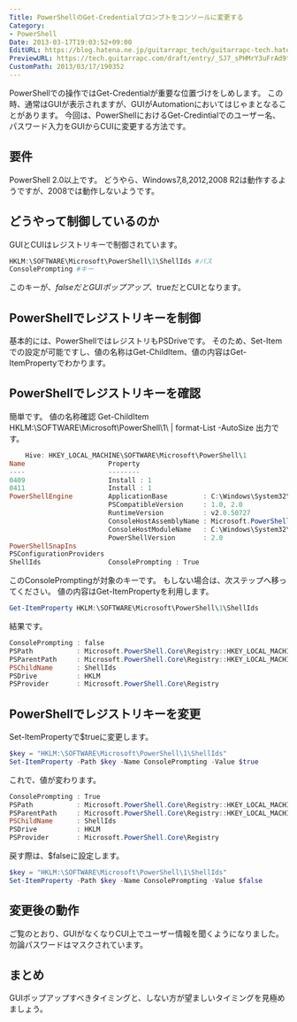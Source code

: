 ```yaml
---
Title: PowerShellのGet-Credentialプロンプトをコンソールに変更する
Category:
- PowerShell
Date: 2013-03-17T19:03:52+09:00
EditURL: https://blog.hatena.ne.jp/guitarrapc_tech/guitarrapc-tech.hatenablog.com/atom/entry/6802418398340423893
PreviewURL: https://tech.guitarrapc.com/draft/entry/_SJ7_sPHMrY3uFrAd9tZb639oZA
CustomPath: 2013/03/17/190352
---
```


<!--
Date: 2013-03-17T19:03:52+09:00
URL: https://tech.guitarrapc.com/entry/2013/03/17/190352
-->

PowerShellでの操作ではGet-Credentialが重要な位置づけをしめします。 この時、通常はGUIが表示されますが、GUIがAutomationにおいてはじゃまとなることがあります。 今回は、PowerShellにおけるGet-Credintialでのユーザー名、パスワード入力をGUIからCUIに変更する方法です。
## 要件
PowerShell 2.0以上です。 どうやら、Windows7,8,2012,2008 R2は動作するようですが、2008では動作しないようです。
## どうやって制御しているのか
GUIとCUIはレジストリキーで制御されています。

```ps1
HKLM:\SOFTWARE\Microsoft\PowerShell\1\ShellIds #パス
ConsolePrompting #キー
```

このキーが、$falseだとGUIポップアップ、$trueだとCUIとなります。
## PowerShellでレジストリキーを制御
基本的には、PowerShellではレジストリもPSDriveです。 そのため、Set-Itemでの設定が可能ですし、値の名称はGet-ChildItem、値の内容はGet-ItemPropertyでわかります。
## PowerShellでレジストリキーを確認
簡単です。 値の名称確認
Get-ChildItem HKLM:\SOFTWARE\Microsoft\PowerShell\1\ | format-List -AutoSize
出力です。

```ps1
    Hive: HKEY_LOCAL_MACHINE\SOFTWARE\Microsoft\PowerShell\1
Name                     Property
----                     --------
0409                     Install : 1
0411                     Install : 1
PowerShellEngine         ApplicationBase         : C:\Windows\System32\WindowsPowerShell\v1.0
                         PSCompatibleVersion     : 1.0, 2.0
                         RuntimeVersion          : v2.0.50727
                         ConsoleHostAssemblyName : Microsoft.PowerShell.ConsoleHost, Version=1.0.0.0, Culture=neutral, PublicKeyToken=31bf3856ad364e35, ProcessorArchitecture=msil
                         ConsoleHostModuleName   : C:\Windows\System32\WindowsPowerShell\v1.0\Microsoft.PowerShell.ConsoleHost.dll
                         PowerShellVersion       : 2.0
PowerShellSnapIns
PSConfigurationProviders
ShellIds                 ConsolePrompting : True
```

このConsolePromptingが対象のキーです。 もしない場合は、次ステップへ移ってください。 値の内容はGet-ItemPropertyを利用します。

```ps1
Get-ItemProperty HKLM:\SOFTWARE\Microsoft\PowerShell\1\ShellIds
```

結果です。

```ps1
ConsolePrompting : false
PSPath           : Microsoft.PowerShell.Core\Registry::HKEY_LOCAL_MACHINE\SOFTWARE\Microsoft\PowerShell\1\ShellIds
PSParentPath     : Microsoft.PowerShell.Core\Registry::HKEY_LOCAL_MACHINE\SOFTWARE\Microsoft\PowerShell\1
PSChildName      : ShellIds
PSDrive          : HKLM
PSProvider       : Microsoft.PowerShell.Core\Registry
```

## PowerShellでレジストリキーを変更
Set-ItemPropertyで$trueに変更します。

```ps1
$key = "HKLM:\SOFTWARE\Microsoft\PowerShell\1\ShellIds"
Set-ItemProperty -Path $key -Name ConsolePrompting -Value $true
```

これで、値が変わります。

```ps1
ConsolePrompting : True
PSPath           : Microsoft.PowerShell.Core\Registry::HKEY_LOCAL_MACHINE\SOFTWARE\Microsoft\PowerShell\1\ShellIds
PSParentPath     : Microsoft.PowerShell.Core\Registry::HKEY_LOCAL_MACHINE\SOFTWARE\Microsoft\PowerShell\1
PSChildName      : ShellIds
PSDrive          : HKLM
PSProvider       : Microsoft.PowerShell.Core\Registry
```

戻す際は、$falseに設定します。

```ps1
$key = "HKLM:\SOFTWARE\Microsoft\PowerShell\1\ShellIds"
Set-ItemProperty -Path $key -Name ConsolePrompting -Value $false
```

## 変更後の動作
ご覧のとおり、GUIがなくなりCUI上でユーザー情報を聞くようになりました。 勿論パスワードはマスクされています。
## まとめ
GUIポップアップすべきタイミングと、しない方が望ましいタイミングを見極めましょう。
